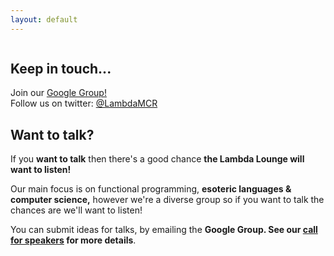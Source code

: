 ```yaml
---
layout: default
---
```

<section id="keep-in-touch-section" class="">
  <div class="container" id="keep-in-touch">
     <div class="chunk title content fullwidth column" id=
     "jam_156" data-tabname="Join us...">
       <h2>Keep in touch...</h2>
     </div>
     <div class="chunk information content fullwidth column" id=
     "jam_166" data-tabname="Information">
       Join our
       <a title="Link: http://groups.google.com/group/lambda-lounge-manchester"
       href="http://groups.google.com/group/lambda-lounge-manchester"
       target="_self">Google Group!</a>
     </div>
     <div class="chunk information content fullwidth column" id=
     "jam_166" data-tabname="Information">
       Follow us on twitter:
       <a href="https://twitter.com/lambdamcr">@LambdaMCR</a>
     </div>
  </div>
</section>
<section id="want-to-talk-section" class="">
  <div class="container" id="want-to-talk">
     <div class="chunk call_to_action content fullwith column"
     id="jam_40" data-tabname="">
       <h2>Want to talk?</h2>
       <p>If you <b>want to talk</b> then there's a good chance
       <b>the Lambda Lounge will want to listen!</b></p>
       <p>Our main focus is on functional programming,
       <b>esoteric languages & computer science,</b> however
       we're a diverse group so if you want to talk the chances
       are we'll want to listen!</p>
       <p>You can submit ideas for talks, by emailing the
       <b>Google Group.  See our <a href="/cfs">call for speakers</a> for more details</b>.</p>
     </div>
   </div>
 </section>
